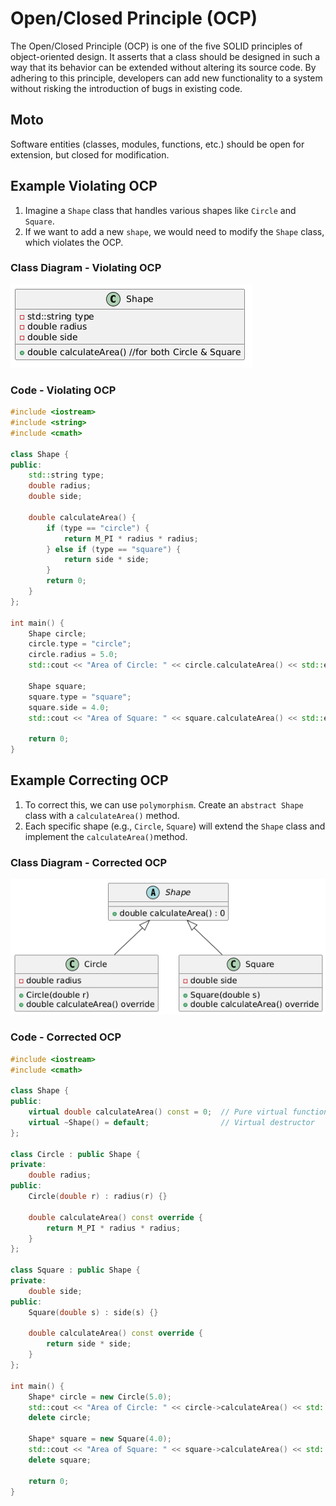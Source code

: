 # Open/Closed Principle (OCP)

The Open/Closed Principle (OCP) is one of the five SOLID principles of object-oriented design. It asserts that a class should be designed in such a way that its behavior can be extended without altering its source code. By adhering to this principle, developers can add new functionality to a system without risking the introduction of bugs in existing code.

## Moto

Software entities (classes, modules, functions, etc.) should be open for extension, but closed for modification.

## Example Violating OCP

1. Imagine a `Shape` class that handles various shapes like `Circle` and `Square`.
2. If we want to add a new `shape`, we would need to modify the `Shape` class, which violates the OCP.

### Class Diagram - Violating OCP

![Violation](../images/ocp_violation.png)

### Code - Violating OCP

```cpp
#include <iostream>
#include <string>
#include <cmath>

class Shape {
public:
    std::string type;
    double radius;
    double side;

    double calculateArea() {
        if (type == "circle") {
            return M_PI * radius * radius;
        } else if (type == "square") {
            return side * side;
        }
        return 0;
    }
};

int main() {
    Shape circle;
    circle.type = "circle";
    circle.radius = 5.0;
    std::cout << "Area of Circle: " << circle.calculateArea() << std::endl;

    Shape square;
    square.type = "square";
    square.side = 4.0;
    std::cout << "Area of Square: " << square.calculateArea() << std::endl;

    return 0;
}
```

## Example Correcting OCP

1. To correct this, we can use `polymorphism`. Create an `abstract Shape` class with a `calculateArea()` method.
2. Each specific shape (e.g., `Circle`, `Square`) will extend the `Shape` class and implement the `calculateArea()`method.

### Class Diagram - Corrected OCP

![Violation](../images/ocp_correction.png)

### Code - Corrected OCP

```cpp
#include <iostream>
#include <cmath>

class Shape {
public:
    virtual double calculateArea() const = 0;  // Pure virtual function
    virtual ~Shape() = default;                // Virtual destructor
};

class Circle : public Shape {
private:
    double radius;
public:
    Circle(double r) : radius(r) {}

    double calculateArea() const override {
        return M_PI * radius * radius;
    }
};

class Square : public Shape {
private:
    double side;
public:
    Square(double s) : side(s) {}

    double calculateArea() const override {
        return side * side;
    }
};

int main() {
    Shape* circle = new Circle(5.0);
    std::cout << "Area of Circle: " << circle->calculateArea() << std::endl;
    delete circle;

    Shape* square = new Square(4.0);
    std::cout << "Area of Square: " << square->calculateArea() << std::endl;
    delete square;

    return 0;
}
```
